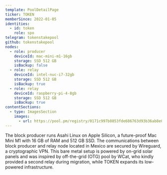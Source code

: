 ```yaml
---
template: PoolDetailPage
ticker: TOKEN
memberSince: 2022-01-05
identities:
  - id: token
    role: spo
telegram: tokenstakepool
github: tokenstakepool
nodes:
  - role: producer
    deviceId: mac-mini-m1-16gb
    storage: SSD 512 GB
    isBackup: false
  - role: relay
    deviceId: intel-nuc-i7-32gb
    storage: SSD 512 GB
    isBackup: true
  - role: relay
    deviceId: raspberry-pi-4-8gb
    storage: SSD 512 GB
    isBackup: true
contentSections:
  - type: ImagesSection
    images: 
      - url: https://pool.pm/registry/0171c997b8853fde686763d93b36ab8e04ce947bb6aa09a9ee5c4401/544f4b454e/logo.png
---
```


The block producer runs Asahi Linux on Apple Silicon, a future-proof Mac Mini M1 with 16 GB of RAM and 512 GB SSD. The communications between block producer and relay node located in Mexico are secured by Wireguard, a cryptographic VPN. This bare metal setup is powered by on-grid solar panels and was inspired by off-the-grid (OTG) pool by WCat, who kindly provided a second relay during migration, while TOKEN expands its low-powered infrastructure.


